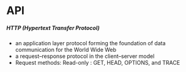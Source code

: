 # API

##### HTTP (Hypertext Transfer Protocol) 
* an application layer protocol forming the foundation of data communication for the World Wide Web
* a request–response protocol in the client–server model
* Request methods: Read-only : GET, HEAD, OPTIONS, and TRACE
